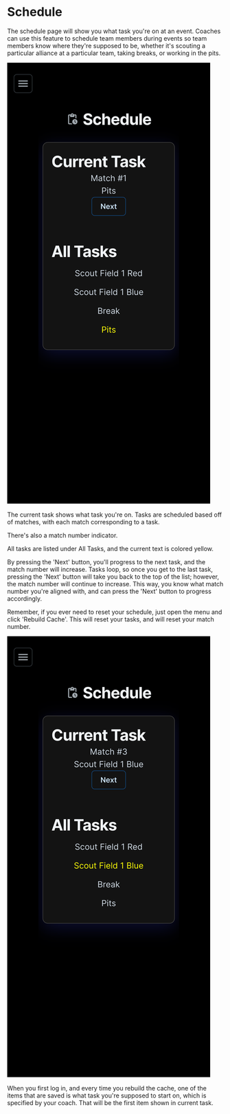# Schedule

The schedule page will show you what task you're on at an event. Coaches can use this feature to schedule team members during events so team members know where they're supposed to be, whether it's scouting a particular alliance at a particular team, taking breaks, or working in the pits.

![](../.gitbook/assets/user-schedule-default)

The current task shows what task you're on. Tasks are scheduled based off of matches, with each match corresponding to a task.

There's also a match number indicator.

All tasks are listed under All Tasks, and the current text is colored yellow.

By pressing the 'Next' button, you'll progress to the next task, and the match number will increase. Tasks loop, so once you get to the last task, pressing the 'Next' button will take you back to the top of the list; however, the match number will continue to increase. This way, you know what match number you're aligned with, and can press the 'Next' button to progress accordingly.

Remember, if you ever need to reset your schedule, just open the menu and click 'Rebuild Cache'. This will reset your tasks, and will reset your match number.

![](../.gitbook/assets/user-schedule-progression)

When you first log in, and every time you rebuild the cache, one of the items that are saved is what task you're supposed to start on, which is specified by your coach. That will be the first item shown in current task.
